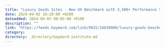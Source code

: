 ```yaml
---
title: "Luxury Goods Sites - New UX Benchmark with 3,500+ Performance Scores and 2,500+ Best Practice Examples"
date: 2024-04-02 10:20:00 +0200
dateadded: 2024-04-03 00:02:00 +0100
description: ""
link: "https://feeds.baymard.com/link/9825/16638000/luxury-goods-benchmark-2024"
category:
directory: _directory/baymard-institute.md
---
```

